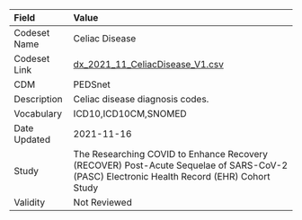 |Field        |Value                                                                                                                                    |
|:------------|:----------------------------------------------------------------------------------------------------------------------------------------|
|Codeset Name |Celiac Disease                                                                                                                           |
|Codeset Link |[dx_2021_11_CeliacDisease_V1.csv](https://github.com/PEDSnet/Variable-Dictionary/blob/main/conditions/dx_2021_11_CeliacDisease_V1.csv.csv)|
|CDM          |PEDSnet                                                                                                                                  |
|Description  |Celiac disease diagnosis codes.                                                                                                          |
|Vocabulary   |ICD10,ICD10CM,SNOMED                                                                                                                     |
|Date Updated |2021-11-16                                                                                                                               |
|Study        |The Researching COVID to Enhance Recovery (RECOVER) Post-Acute Sequelae of SARS-CoV-2 (PASC) Electronic Health Record (EHR) Cohort Study |
|Validity     |Not Reviewed                                                                                                                             |
